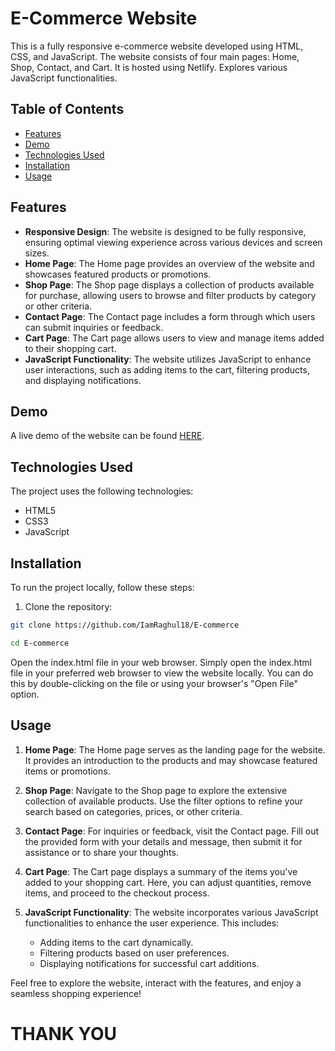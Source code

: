 # E-Commerce Website

This is a fully responsive e-commerce website developed using HTML, CSS, and JavaScript. The website consists of four main pages: Home, Shop, Contact, and Cart. It is hosted using Netlify. Explores various JavaScript functionalities.

## Table of Contents

- [Features](#features)
- [Demo](#demo)
- [Technologies Used](#technologies-used)
- [Installation](#installation)
- [Usage](#usage)


## Features

- **Responsive Design**: The website is designed to be fully responsive, ensuring optimal viewing experience across various devices and screen sizes.
- **Home Page**: The Home page provides an overview of the website and showcases featured products or promotions.
- **Shop Page**: The Shop page displays a collection of products available for purchase, allowing users to browse and filter products by category or other criteria.
- **Contact Page**: The Contact page includes a form through which users can submit inquiries or feedback.
- **Cart Page**: The Cart page allows users to view and manage items added to their shopping cart.
- **JavaScript Functionality**: The website utilizes JavaScript to enhance user interactions, such as adding items to the cart, filtering products, and displaying notifications.

## Demo

A live demo of the website can be found [HERE](https://raghul-shop018.netlify.app).

## Technologies Used

The project uses the following technologies:

- HTML5
- CSS3
- JavaScript

## Installation

To run the project locally, follow these steps:

1. Clone the repository:

```bash
git clone https://github.com/IamRaghul18/E-commerce

cd E-commerce
````
Open the index.html file in your web browser.
Simply open the index.html file in your preferred web browser to view the website locally. You can do this by double-clicking on the file or using your browser's "Open File" option.

## Usage

1. **Home Page**: The Home page serves as the landing page for the website. It provides an introduction to the products and may showcase featured items or promotions.

2. **Shop Page**: Navigate to the Shop page to explore the extensive collection of available products. Use the filter options to refine your search based on categories, prices, or other criteria.

3. **Contact Page**: For inquiries or feedback, visit the Contact page. Fill out the provided form with your details and message, then submit it for assistance or to share your thoughts.

4. **Cart Page**: The Cart page displays a summary of the items you've added to your shopping cart. Here, you can adjust quantities, remove items, and proceed to the checkout process.

5. **JavaScript Functionality**: The website incorporates various JavaScript functionalities to enhance the user experience. This includes:
   - Adding items to the cart dynamically.
   - Filtering products based on user preferences.
   - Displaying notifications for successful cart additions.

Feel free to explore the website, interact with the features, and enjoy a seamless shopping experience!
#


# THANK YOU
  